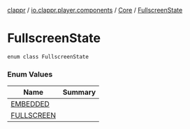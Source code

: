 [clappr](../../../index.md) / [io.clappr.player.components](../../index.md) / [Core](../index.md) / [FullscreenState](./index.md)

# FullscreenState

`enum class FullscreenState`

### Enum Values

| Name | Summary |
|---|---|
| [EMBEDDED](-e-m-b-e-d-d-e-d.md) |  |
| [FULLSCREEN](-f-u-l-l-s-c-r-e-e-n.md) |  |
